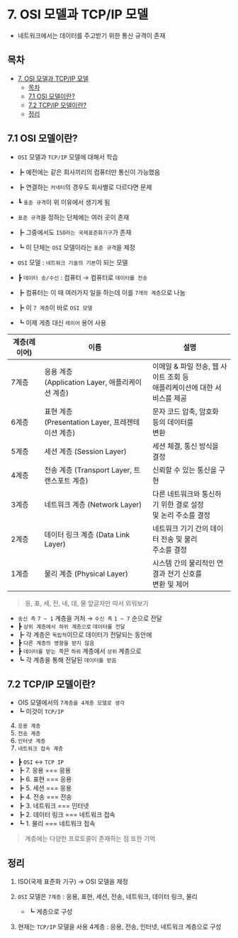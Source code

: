 # 7. OSI 모델과 TCP/IP 모델

- 네트워크에서는 데이터를 주고받기 위한 통신 규격이 존재

## 목차

- [7. OSI 모델과 TCP/IP 모델](#7-osi-모델과-tcpip-모델)
  - [목차](#목차)
  - [7.1 OSI 모델이란?](#71-osi-모델이란)
  - [7.2 TCP/IP 모델이란?](#72-tcpip-모델이란)
  - [정리](#정리)

## 7.1 OSI 모델이란?

- `OSI` 모델과 `TCP/IP` 모델에 대해서 학습
- ┣ 예전에는 같은 회사끼리의 컴퓨터만 통신이 가능했음
- ┣ 연결하는 `커넥터`의 경우도 회사별로 다르다면 문제
- ┗ `표준 규격`이 위 이유에서 생기게 됨

- `표준 규격`을 정하는 단체에는 여러 곳이 존재
- ┣ 그중에서도 `ISO라는 국제표준화기구`가 존재
- ┗ 이 단체는 `OSI` 모델이라는 `표준 규격`을 제정

- `OSI` 모델 : `네트워크 기술의 기본`이 되는 모델
- ┣ `데이터 송/수신` : 컴퓨터 → 컴퓨터로 `데이터를 전송`
- ┣ 컴퓨터는 이 때 여러가지 일을 하는데 이를 `7개의 계층`으로 나눔
- ┣ 이 `7 계층`이 바로 `OSI 모델`
- ┗ 이제 게층 대신 `레이어` 용어 사용

| 계층(레이어) | 이름                                                    | 설명                                                                          |
| ------------ | ------------------------------------------------------- | ----------------------------------------------------------------------------- |
| 7계층        | 응용 계층 <br/> (Application Layer, 애플리케이션 계층)  | 이메일 & 파일 전송, 웹 사이트 조회 등 <br/> 애플리케이션에 대한 서비스를 제공 |
| 6계층        | 표현 계층 <br/> (Presentation Layer, 프레젠테이션 계층) | 문자 코드 압축, 암호화 등의 데이터를 <br/> 변환                               |
| 5계층        | 세션 계층 (Session Layer)                               | 세션 체결, 통신 방식을 결정                                                   |
| 4계층        | 전송 계층 (Transport Layer, 트랜스포트 계층)            | 신뢰할 수 있는 통신을 구현                                                    |
| 3계층        | 네트워크 계층 (Network Layer)                           | 다른 네트워크와 통신하기 위한 결로 설정 <br/> 및 논리 주소를 결정             |
| 2계층        | 데이터 링크 계층 (Data Link Layer)                      | 네트워크 기기 간의 데이터 전송 및 물리 <br/> 주소를 결정                      |
| 1계층        | 물리 계층 (Physical Layer)                              | 시스템 간의 물리적인 연결과 전기 신호를 <br/> 변환 및 제어                    |

> 응, 표, 세, 전, 네, 데, 물 앞글자만 따서 외워보기

- `송신 측` `7 ~ 1` 계층을 거처 → `수신 측` `1 ~ 7` 순으로 전달
- ┣ `상위 계층에서 하위 계층으로` `데이터를 전달`
- ┣ 각 계층은 `독립적`이므로 데이터가 전달되는 동안에
- ┣ `다른 계층의 영향을 받지 않음`
- ┣ `데이터를 받는 쪽`은 `하위` 계층에서 `상위` 계층으로
- ┗ 각 계층을 통해 전달된 `데이터를 받음`

## 7.2 TCP/IP 모델이란?

- OIS 모델에서의 `7계층을 4계층 모델로 생각`
- ┗ 이것이 `TCP/IP`

4. `응용 계층`
5. `전송 계층`
6. `인터넷 계층`
7. `네트워크 접속 계층`

- ┣ `OSI` <-> `TCP IP`
- ┣ 7. 응용 === 응용
- ┣ 6. 표현 === 응용
- ┣ 5. 세션 === 응용
- ┣ 4. 전송 === 전송
- ┣ 3. 네트워크 === 인터넷
- ┣ 2. 데이터 링크 === 네트워크 접속
- ┗ 1. 물리 === 네트워크 접속

> 계층에는 다양한 프로토콜이 존재하는 점 또한 기억

## 정리

1. ISO(국제 표준화 기구) → OSI 모델을 제정

2. `OSI` 모델은 `7계층` : 응용, 표현, 세션, 전송, 네트워크, 데이터 링크, 물리

   - ┗ 게층으로 구성

3. 현재는 `TCP/IP` 모델을 사용 4계층 : 응용, 전송, 인터넷, 네트워크 계층으로 구성
